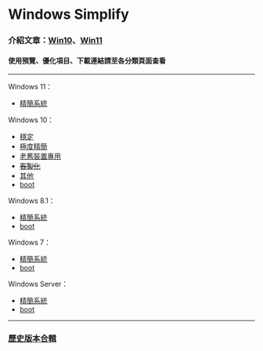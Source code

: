 # Windows Simplify

### 介紹文章：[Win10](https://home.gamer.com.tw/artwork.php?sn=4971603)、[Win11](https://home.gamer.com.tw/artwork.php?sn=5193340)

#### 使用預覽、優化項目、下載連結請至各分類頁面查看

----
Windows 11：
- [精簡系統](https://home.gamer.com.tw/artwork.php?sn=5193340)

Windows 10：
- [穩定](/stable.md)
- [極度精簡](/extreme.md)
- [老舊裝置專用](/old_device.md)
- ~~[客製化](/customized.md)~~
- [其他](/others.md)
- [boot](/boot/w10.md)

Windows 8.1：
- [精簡系統](/win8.1.md)
- [boot](/boot/w8.1.md)

Windows 7：
- [精簡系統](/win7.md)
- [boot](/boot/w7.md)

Windows Server：
- [精簡系統](/server.md)
- [boot](/boot/server.md)

----

### [歷史版本合輯](http://tiny.cc/win10_simplify_dl)

